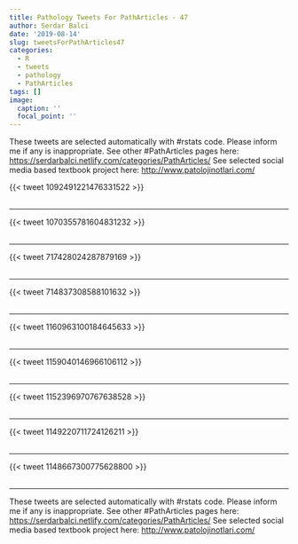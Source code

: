 ```yaml
---
title: Pathology Tweets For PathArticles - 47
author: Serdar Balci
date: '2019-08-14'
slug: tweetsForPathArticles47
categories:
  - R
  - tweets
  - pathology
  - PathArticles
tags: []
image:
  caption: ''
  focal_point: ''
---
```



These tweets are selected automatically with #rstats code. Please inform me if any is inappropriate.
See other #PathArticles pages here: https://serdarbalci.netlify.com/categories/PathArticles/ 
See selected social media based textbook project here: http://www.patolojinotlari.com/

{{< tweet 1092491221476331522 >}}
<br>
<br>
<hr>
{{< tweet 1070355781604831232 >}}
<br>
<br>
<hr>
{{< tweet 717428024287879169 >}}
<br>
<br>
<hr>
{{< tweet 714837308588101632 >}}
<br>
<br>
<hr>
{{< tweet 1160963100184645633 >}}
<br>
<br>
<hr>
{{< tweet 1159040146966106112 >}}
<br>
<br>
<hr>
{{< tweet 1152396970767638528 >}}
<br>
<br>
<hr>
{{< tweet 1149220711724126211 >}}
<br>
<br>
<hr>
{{< tweet 1148667300775628800 >}}
<br>
<br>
<hr>


These tweets are selected automatically with #rstats code. Please inform me if any is inappropriate.
See other #PathArticles pages here: https://serdarbalci.netlify.com/categories/PathArticles/ 
See selected social media based textbook project here: http://www.patolojinotlari.com/
